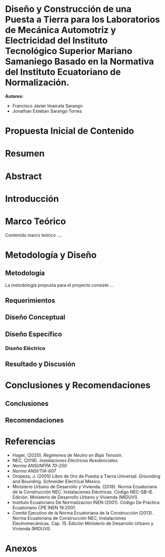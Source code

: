 # Diseño y Construcción de una Puesta a Tierra para los Laboratorios de Mecánica Automotriz y Electricidad del Instituto Tecnológico Superior Mariano Samaniego Basado en la Normativa del Instituto Ecuatoriano de Normalización.

**Autores:**

- Francisco Javier Imaicela Sarango 
- Jonathan Esteban Sarango Torres

# Propuesta Inicial de Contenido

# Resumen

# Abstract

# Introducción

# Marco Teórico

Contenido marco teórico ....

# Metodología y Diseño

## Metodología

La metodología  propusta para el proyecto consiste ...

## Requerimientos

## Diseño Conceptual

## Diseño Específico

### Diseño Eléctrico

## Resultado y Discusión

# Conclusiones y Recomendaciones

## Conclusiones

## Recomendaciones

# Referencias
- Hager, (2020). *Regímenes de Neutro en Baja Tensión*.
- NEC, (2018). *Instalaciones Eléctricas Residenciales*.
- *Norma ANSI/NFPA 70-250*
- *Norma ANSI/TIA-607*
- Oropeza, J. (2005) Libro de Oro de Puesta a Tierra Universal. Grounding and Bounding. Schneider Electrical México. 
- Ministerio Urbano de Desarrollo y Vivienda. (2018). Norma Ecuatoriana de la Construcción NEC. Instalaciones Eléctricas. Código NEC-SB-IE. Edición. Ministerio de Desarrollo Urbano y Vivienda (MIDUVI). 
- Instituto Ecuatoriano De Normalización INEN (2001). Código De Práctica Ecuatoriano CPE INEN 19:2001. 
- Comité Ejecutivo de la Norma Ecuatoriana de la Construcción (2013). Norma Ecuatoriana de Construcción NEC, Instalaciones Electromecánicas. Cap. 15. Edición  Ministerio de Desarrollo Urbano y Vivienda (MIDUVI). 

# Anexos
